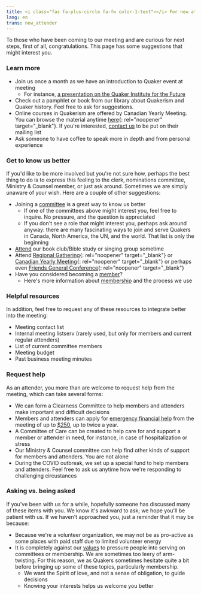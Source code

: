 ```yaml
---
title: <i class="fas fa-plus-circle fa-fw color-1-text"></i> For new attenders
lang: en
trans: new_attender
---
```

To those who have been coming to our meeting and are curious for next steps, first of all, congratulations. This page has some suggestions that might interest you. 

### Learn more
* Join us once a month as we have an introduction to Quaker event at meeting
  * For instance, [a presentation on the Quaker Institute for the Future](/2020/04/14/quaker-institute-future.html)
* Check out a pamphlet or book from our library about Quakerism and Quaker history. Feel free to ask for suggestions.
* Online courses in Quakerism are offered by Canadian Yearly Meeting. You can browse the material anytime [here](http://quaker.ca/resources/education/#Introduction_to_Quakers_and_Friends_Ways){: rel="noopener" target="_blank"}. If you're interested, [contact us](/contact) to be put on their mailing list
* Ask someone to have coffee to speak more in depth and from personal experience

### Get to know us better
If you'd like to be more involved but you're not sure how, perhaps the best thing to do is to express this feeling to the clerk, nominations committee, Ministry & Counsel member, or just ask around. Sometimes we are simply unaware of your wish. Here are a couple of other suggestions:
* Joining a [committee](/committees.html) is a great way to know us better
  * If one of the committees above might interest you, feel free to inquire. No pressure, and the question is appreciated
  * If you don't see a role that might interest you, perhaps ask around anyway: there are many fascinating ways to join and serve Quakers in Canada, North America, the UN, and the world. That list is only the beginning
* [Attend](/contact.html) our book club/Bible study or singing group sometime
* Attend [Regional Gathering](https://stlawrence.quaker.ca){: rel="noopener" target="_blank"} or [Canadian Yearly Meeting](https://quaker.ca){: rel="noopener" target="_blank"} or perhaps even [Friends General Conference](https://www.fgcquaker.org/){: rel="noopener" target="_blank"}
* Have you considered becoming a [member](/membership.html)?
  * Here's more information about [membership](/membership.html) and the process we use

### Helpful resources
In addition, feel free to request any of these resources to integrate better into the meeting:
* Meeting contact list
* Internal meeting listserv (rarely used, but only for members and current regular attenders)
* List of current committee members
* Meeting budget
* Past business meeting minutes

### Request help
As an attender, you more than are welcome to request help from the meeting, which can take several forms:
* We can form a Clearness Committee to help members and attenders make important and difficult decisions
* Members and attenders can apply for [emergency financial help](/discretionary_fund) from the meeting of up to [$250](/discretionary_fund), up to twice a year.
* A Committee of Care can be created to help care for and support a member or attender in need, for instance, in case of hospitalization or stress
* Our Ministry & Counsel committee can help find other kinds of support for members and attenders. You are not alone
* During the COVID outbreak, we set up a special fund to help members and attenders. Feel free to ask us anytime how we're responding to challenging circustances

### Asking vs. being asked
If you've been with us for a while, hopefully someone has discussed many of these items with you. We know it's awkward to ask; we hope you'll be patient with us. If we haven't approached you, just a reminder that it may be because:
* Because we're a volunteer organization, we may not be as pro-active as some places with paid staff due to limited volunteer energy
* It is completely against our [values](/intro) to pressure people into serving on committees or membership. We are sometimes too leery of arm-twisting. For this reason, we as Quakers sometimes hesitate quite a bit before bringing up some of these topics, particularly membership.
  * We want the Spirit of love, and not a sense of obligation, to guide decisions
  * Knowing your interests helps us welcome you better
